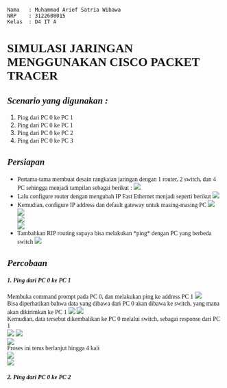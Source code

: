```Copy Code
Nama   : Muhammad Arief Satria Wibawa
NRP    : 3122600015
Kelas  : D4 IT A
```


**<h1 style="font-family:bahnschrift;">SIMULASI JARINGAN MENGGUNAKAN CISCO PACKET TRACER</h1>**

***<h2 style="font-family:bahnschrift;">Scenario yang digunakan : </h2>***
1. <div class ="isi" style="font-family:bahnschrift;"> Ping dari PC 0 ke PC 1 
2. <div class ="isi" style="font-family:bahnschrift;"> Ping dari PC 0 ke PC 1
3. <div class ="isi" style="font-family:bahnschrift;"> Ping dari PC 0 ke PC 2
4. <div class ="isi" style="font-family:bahnschrift;"> Ping dari PC 0 ke PC 3


***<h2 style="font-family:bahnschrift;">Persiapan</h2>***

- <div class ="isi" style="font-family:bahnschrift;"> Pertama-tama membuat desain rangkaian jaringan dengan 1 router, 2 switch, dan 4 PC sehingga menjadi tampilan sebagai berikut :
    <img src="assets/rangkaian.png">
- <div class ="isi" style="font-family:bahnschrift;"> Lalu configure router dengan mengubah IP Fast Ethernet menjadi seperti berikut
    <img src="assets/router.png">

- <div class ="isi" style="font-family:bahnschrift;"> Kemudian, configure IP address dan default gateway untuk masing-masing PC
    <img src="assets/PC 1.png"><br>
    <img src="assets/PC 2.png"><br>
    <img src="assets/PC 3.png"><br>
    <img src="assets/PC 4.png"><br>

- <div class ="isi" style="font-family:bahnschrift;"> Tambahkan RIP routing supaya bisa melakukan *ping* dengan PC yang berbeda switch
    <img src="assets/RIP.png">

***<h2 style="font-family:bahnschrift;">Percobaan</h2>***

***<h4 style="font-family:bahnschrift;">1. Ping dari PC 0 ke PC 1 </h4>***
<div class ="isi" style="font-family:bahnschrift;"> Membuka command prompt pada PC 0, dan melakukan ping ke address PC 1
<img src="assets/Ping 0-1 part 1.png"> <br>
Bisa diperhatikan bahwa data yang dibawa dari PC 0 akan dibawa ke switch, yang mana akan dikirimkan ke PC 1
<img src="assets/Ping 0-1 part 2.png">
<img src="assets/Ping 0-1 part 3.png"><br>
Kemudian, data tersebut dikembalikan ke PC 0 melalui switch, sebagai response dari PC 1<br>
<img src="assets/Ping 0-1 part 4.png">
<img src="assets/Ping 0-1 part 5.png"><br>
<img src="assets/Ping 0-1 part 6.png"><br>
Proses ini terus berlanjut hingga 4 kali<br>
<img src="assets/Ping 0-1 part 7.png"><br>
<img src="assets/Ping 0-1 part 8.png"><br>


***<h4 style="font-family:bahnschrift;">2. Ping dari PC 0 ke PC 2 </h4>***